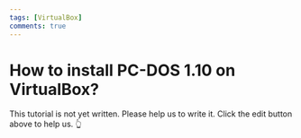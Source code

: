 ```yaml
---
tags: [VirtualBox]
comments: true
---
```


# How to install PC-DOS 1.10 on VirtualBox?

This tutorial is not yet written. Please help us to write it. Click the edit button above to help us. 👆